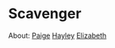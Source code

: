 # Scavenger

About:
[Paige](../Scavenger/master/Team/Paige_Lavinio.md)
[Hayley](../Scavenger/master/Team/Hayley_Lavinio.md)
[Elizabeth](../Scavenger/master/Team/Elizabeth_Dewsnap.md)
